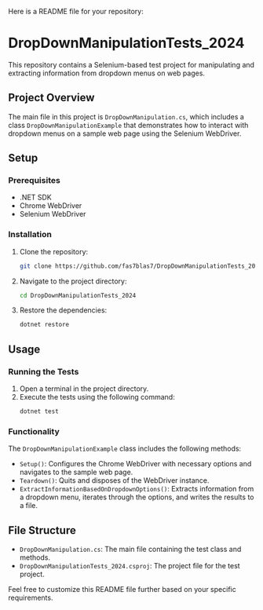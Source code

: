 Here is a README file for your repository:

# DropDownManipulationTests_2024

This repository contains a Selenium-based test project for manipulating and extracting information from dropdown menus on web pages.

## Project Overview

The main file in this project is `DropDownManipulation.cs`, which includes a class `DropDownManipulationExample` that demonstrates how to interact with dropdown menus on a sample web page using the Selenium WebDriver.

## Setup

### Prerequisites

- .NET SDK
- Chrome WebDriver
- Selenium WebDriver

### Installation

1. Clone the repository:
   ```sh
   git clone https://github.com/fas7blas7/DropDownManipulationTests_2024.git
   ```
2. Navigate to the project directory:
   ```sh
   cd DropDownManipulationTests_2024
   ```
3. Restore the dependencies:
   ```sh
   dotnet restore
   ```

## Usage

### Running the Tests

1. Open a terminal in the project directory.
2. Execute the tests using the following command:
   ```sh
   dotnet test
   ```

### Functionality

The `DropDownManipulationExample` class includes the following methods:

- `Setup()`: Configures the Chrome WebDriver with necessary options and navigates to the sample web page.
- `Teardown()`: Quits and disposes of the WebDriver instance.
- `ExtractInformationBasedOnDropdownOptions()`: Extracts information from a dropdown menu, iterates through the options, and writes the results to a file.

## File Structure

- `DropDownManipulation.cs`: The main file containing the test class and methods.
- `DropDownManipulationTests_2024.csproj`: The project file for the test project.

Feel free to customize this README file further based on your specific requirements.

